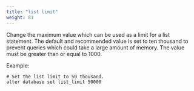 ```yaml
---
title: "list limit"
weight: 81
---
```


Change the maximum value which can be used as a limit for a list statement. The default and recommended value is set to ten thousand to prevent queries which could take a large amount of memory. The value must be greater than or equal to 1000.

Example:

    # Set the list limit to 50 thousand.
    alter database set list_limit 50000
